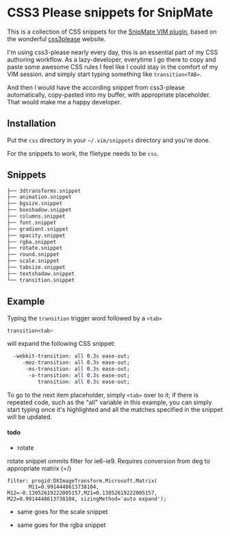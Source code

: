 
# CSS3 Please snippets for SnipMate

This is a collection of CSS snippets for the [SnipMate VIM
plugin](http://www.vim.org/scripts/script.php?script_id=2540), based on
the wonderful [css3please](http://css3please.com) website.

I'm using css3-please nearly every day, this is an essential part of my
CSS authoring workflow. As a lazy-developer, everytime I go there to
copy and paste some awesome CSS rules I feel like I could stay in the
comfort of my VIM session. and simply start typing something like
`transition<TAB>`.

And then I would have the according snippet from css3-please
automatically, copy-pasted into my buffer, with appropriate placeholder.
That would make me a happy developer.

## Installation

Put the `css` directory in your `~/.vim/snippets` directory and you're done.

For the snippets to work, the filetype needs to be `css`.

## Snippets

```sh
├── 3dtransforms.snippet
├── animation.snippet
├── bgsize.snippet
├── boxshadow.snippet
├── columns.snippet
├── font.snippet
├── gradient.snippet
├── opacity.snippet
├── rgba.snippet
├── rotate.snippet
├── round.snippet
├── scale.snippet
├── tabsize.snippet
├── textshadow.snippet
└── transition.snippet
```

## Example

Typing the `transition` trigger word followed by a `<tab>`

```css
transition<tab>
```

will expand the following CSS snippet:

```css
  -webkit-transition: all 0.3s ease-out;
     -moz-transition: all 0.3s ease-out;
      -ms-transition: all 0.3s ease-out;
       -o-transition: all 0.3s ease-out;
          transition: all 0.3s ease-out;
```

To go to the next item placeholder, simply `<tab>` over to it; if there is
repeated code, such as the "all" variable in this example, you can simply
start typing once it's highlighted and all the matches specified in the
snippet will be updated.

#### todo

* rotate

rotate snippet ommits filter for ie6-ie9. Requires conversion from deg
to appropriate matrix (=/)

    filter: progid:DXImageTransform.Microsoft.Matrix(
           M11=0.9914448613738104, M12=-0.13052619222005157,M21=0.13052619222005157, M22=0.9914448613738104, sizingMethod='auto expand');

* same goes for the scale snippet

* same goes for the rgba snippet

